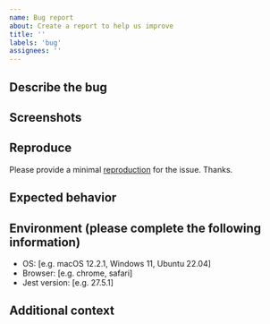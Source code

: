 ```yaml
---
name: Bug report
about: Create a report to help us improve
title: ''
labels: 'bug'
assignees: ''
---
```


<!--
 Thank you for very much for reporting an issue. Please help to fill in as much as possible for us to have a better context. We welcome you open a PR to fix the issue as well. If you would like to do so. Please add a comment then we will guide you on how to contribute by fixing the issue.
-->

## Describe the bug

<!-- A clear and concise description of what the bug is. -->

## Screenshots

<!-- If applicable, add screenshots to help explain your problem. -->

## Reproduce

<!--
It's extremely important to provide a way to reproduce the bug. A reproducible repository is preferred.

If this source code is private, please consider to mask sensitive code and extract a minimum of code that reproduces the bug.

Without a reproduction, it's likely that it takes a very long time or the bug will not be fixed.
-->

Please provide a minimal [reproduction](https://stackoverflow.com/help/minimal-reproducible-example) for the issue. Thanks.

## Expected behavior

<!-- A clear and concise description of what you expected to happen. -->

## Environment (please complete the following information)

- OS: [e.g. macOS 12.2.1, Windows 11, Ubuntu 22.04]
- Browser: [e.g. chrome, safari]
- Jest version: [e.g. 27.5.1]

## Additional context

<!-- Add any other context about the problem here. -->

<!--
  Last but not least, if we merged a PR to resolve your issue, we would love to credit you by adding you to contributors (https://github.com/nvh95/jest-preview#contributors-).
  Usually, we will remember to do that. But sometimes, we forget. Simply ask us to do that if the corresponding PR get merged after 2 days and we still don't have you in the contributors list.
-->
